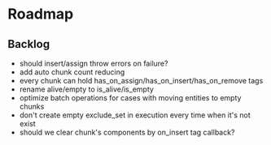# Roadmap

## Backlog

- should insert/assign throw errors on failure?
- add auto chunk count reducing
- every chunk can hold has_on_assign/has_on_insert/has_on_remove tags
- rename alive/empty to is_alive/is_empty
- optimize batch operations for cases with moving entities to empty chunks
- don't create empty exclude_set in execution every time when it's not exist
- should we clear chunk's components by on_insert tag callback?
